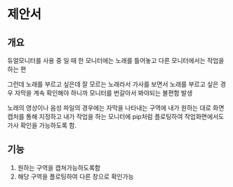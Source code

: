 # 제안서

## 개요

듀얼모니터를 사용 중 일 때 한 모니터에는 노래를 틀어놓고 다른 모니터에서는 작업을 하는 편

그런데 노래를 부르고 싶은데 잘 모르는 노래라서 가사를 보면서 노래를 부르고 싶은 경우 자막을 계속 확인해야 하니까 모니터를 번갈아서 봐야되는 불편함 발생


노래의 영상이나 음성 파일의 경우에는 자막을 나타내는 구역에 내가 원하는 대로 화면캡처를 통해 지정하고 내가 작업을 하는 모니터에 pip처럼 플로팅하여 작업화면에서도 가사 확인을 가능하도록 함.



## 기능

1. 원하는 구역을 캡쳐가능하도록함
2. 해당 구역을 플로팅하여 다른 창으로 확인가능


